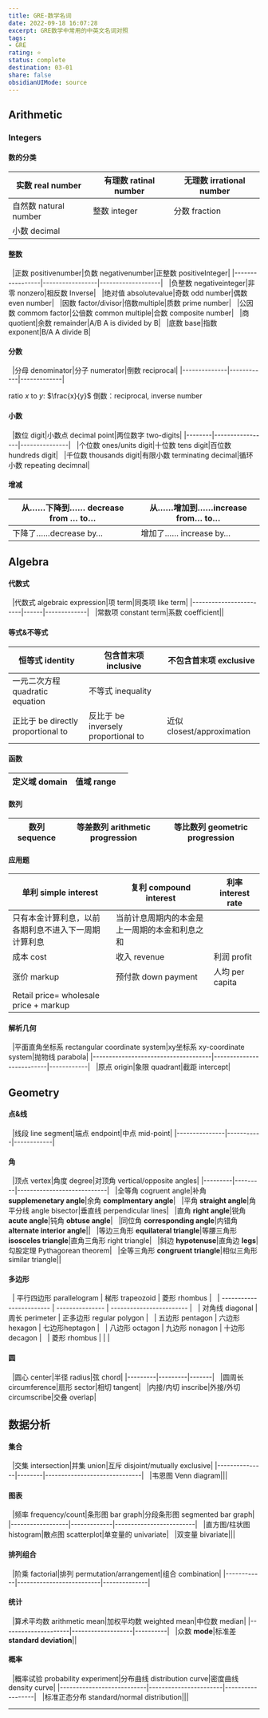 ```yaml
---
title: GRE-数学名词
date: 2022-09-18 16:07:28
excerpt: GRE数学中常用的中英文名词对照
tags: 
- GRE
rating: ⭐
status: complete 
destination: 03-01
share: false
obsidianUIMode: source
---
```

## Arithmetic

### Integers
#### 数的分类
| 实数 real number      | 有理数 ratinal number | 无理数 irrational number |
| --------------------- | --------------------- | ------------------------ |
| 自然数 natural number | 整数 integer          | 分数 fraction            |
| 小数 decimal          |                       |                          |

#### 整数

  |正数 positivenumber|负数 negativenumber|正整数 positiveInteger|
|-----------------|-----------------|-------------------|
  |负整数 negativeinteger|非零 nonzero|相反数 Inverse|
  |绝对值 absolutevalue|奇数 odd number|偶数 even number|
  |因数 factor/divisor|倍数multiple|质数 prime number|
  |公因数 commom factor|公倍数 common multiple|合数 composite number|
  |商 quotient|余数 remainder|A/B A is divided by B|
  |底数 base|指数 exponent|B/A A divide B|

#### 分数
  |分母 denominator|分子 numerator|倒数 reciprocal|
|--------------|------------|-------------|

ratio $x$ to $y$: $\frac{x}{y}$
倒数：reciprocal, inverse number
#### 小数
  |数位 digit|小数点 decimal point|两位数字 two-digits|
|--------|-----------------|---------------|
  |个位数 ones/units digit|十位数 tens digit|百位数 hundreds digit|
  |千位数 thousands digit|有限小数 terminating decimal|循环小数 repeating decimnal|

#### 增减
|从……下降到…… decrease from … to…|从……增加到……increase from… to…|
|----------------------------|--------------------------|
|下降了……decrease by…|增加了…… increase by…|


## Algebra
#### 代数式
  |代数式 algebraic expression|项 term|同类项 like term|
|------------------------|------|-------------|
  |常数项 constant term|系数 coefficient||

#### 等式&不等式

|恒等式 identity|包含首末项 inclusive|不包含首末项 exclusive|
|------------|---------------|----------------|
|一元二次方程 quadratic equation|不等式 inequality||
|正比于 be directly proportional to|反比于 be inversely proportional to|近似 closest/approximation|
  

#### 函数
|定义域 domain|值域 range||
|----------|--------|-|

#### 数列

|数列 sequence|等差数列 arithmetic progression|等比数列 geometric progression|
|-----------|---------------------------|--------------------------|

#### 应用题

|单利 simple interest|复利 compound interest|利率 interest rate|
|------------------|--------------------|----------------|
|只有本金计算利息，以前各期利息不进入下一周期计算利息|当前计息周期内的本金是上一周期的本金和利息之和||
|成本 cost|收入 revenue|利润 profit|
|涨价 markup|预付款 down payment|人均 per capita|
|Retail price= wholesale price + markup|||

#### 解析几何
  |平面直角坐标系 rectangular coordinate system|xy坐标系 xy-coordinate system|抛物线 parabola|
|-------------------------------------|--------------------------|------------|
  |原点 origin|象限 quadrant|截距 intercept|
  
## Geometry

#### 点&线
  |线段 line segment|端点 endpoint|中点 mid-point|
|---------------|-----------|------------|
  
#### 角

  |顶点 vertex|角度 degree|对顶角 vertical/opposite angles|
|---------|---------|----------------------------|
  |全等角 cogruent angle|补角 **supplemenetary angle**|余角 **complmentary angle**|
  |平角 **straight angle**|角平分线 angle bisector|垂直线 perpendicular lines|
  |直角 **right angle**|锐角 **acute angle**|钝角 **obtuse angle**|
  |同位角 **corresponding angle**|内错角 **alternate interior angle**||
  |等边三角形 **equilateral triangle**|等腰三角形 **isosceles triangle**|直角三角形 right triangle|
  |斜边 **hypotenuse**|直角边 **legs**|勾股定理 Pythagorean theorem|
  |全等三角形 **congruent triangle**|相似三角形 similar triangle||

  
#### 多边形
  | 平行四边形 parallelogram | 梯形 trapeozoid | 菱形 rhombus             |
  | ------------------------ | --------------- | ------------------------ |
  | 对角线 diagonal          | 周长 perimeter  | 正多边形 regular polygon |
  | 五边形 pentagon          | 六边形 hexagon  | 七边形heptagon           |
  | 八边形 octagon           | 九边形 nonagon  | 十边形 decagon           |
  | 菱形 rhombus                         |                 |                          |

#### 圆
  |圆心 center|半径 radius|弦 chord|
|---------|---------|-------|
  |圆周长 circumference|扇形 sector|相切 tangent|
  |内接/内切 inscribe|外接/外切 circumscribe|交叠 overlap|

## 数据分析

#### 集合
  |交集 intersection|并集 union|互斥 disjoint/mutually exclusive|
|---------------|--------|------------------------------|
  |韦恩图 Venn diagram|||

#### 图表

  |频率 frequency/count|条形图 bar graph|分段条形图 segmented bar graph|
|------------------|-------------|-------------------------|
  |直方图/柱状图 histogram|散点图 scatterplot|单变量的 univariate|
  |双变量 bivariate|||


#### 排列组合
  |阶乘 factorial|排列 permutation/arrangement|组合 combination|
|------------|--------------------------|--------------|

#### 统计

  |算术平均数 arithmetic mean|加权平均数 weighted mean|中位数 median|
|---------------------|-------------------|----------|
  |众数 **mode**|标准差 **standard deviation**||

#### 概率
  |概率试验 probability experiment|分布曲线 distribution curve|密度曲线 density curve|
|---------------------------|-----------------------|------------------|
  |标准正态分布 standard/normal distribution|||

-----
